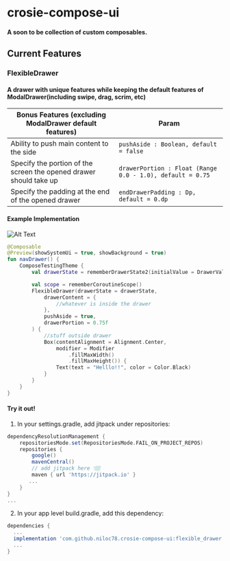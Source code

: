 # crosie-compose-ui
#### A soon to be collection of custom composables.

## Current Features

### FlexibleDrawer
#### A drawer with unique features while keeping the default features of ModalDrawer(including swipe, drag, scrim, etc)

| Bonus Features (excluding ModalDrawer default features) | Param |
| ---------------- | -------------|
| Ability to push main content to the side | `pushAside : Boolean, default = false` |
| Specify the portion of the screen the opened drawer should take up | `drawerPortion : Float (Range 0.0 - 1.0), default = 0.75` |
| Specify the padding at the end of the opened drawer | `endDrawerPadding : Dp, default = 0.dp` |

#### Example Implementation
![Alt Text](https://media.giphy.com/media/OnBn6L2Crnwl5XMM13/giphy.gif)
```kotlin
@Composable
@Preview(showSystemUi = true, showBackground = true)
fun navDrawer() {
    ComposeTestingTheme {
        val drawerState = rememberDrawerState2(initialValue = DrawerValue.Closed)

        val scope = rememberCoroutineScope()
        FlexibleDrawer(drawerState = drawerState,
            drawerContent = {
                //whatever is inside the drawer
            },
            pushAside = true,
            drawerPortion = 0.75f
        ) {
            //stuff outside drawer
            Box(contentAlignment = Alignment.Center,
                modifier = Modifier
                    .fillMaxWidth()
                    .fillMaxHeight()) {
                Text(text = "Helllo!!", color = Color.Black)
            }
        }
    }
}
```

#### Try it out! 

1. In your settings.gradle, add jitpack under repositories:
```gradle
dependencyResolutionManagement {
    repositoriesMode.set(RepositoriesMode.FAIL_ON_PROJECT_REPOS)
    repositories {
        google()
        mavenCentral()
        // add jitpack here 👇🏽
        maven { url 'https://jitpack.io' }
       ...
    }
} 
...
```
2. In your app level build.gradle, add this dependency:
```gradle
dependencies {
  ...
  implementation 'com.github.niloc78.crosie-compose-ui:flexible_drawer:1.05'
  ...
}
```




